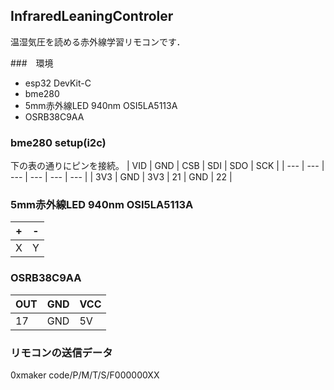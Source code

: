 ## InfraredLeaningControler

温湿気圧を読める赤外線学習リモコンです．

###　環境
* esp32 DevKit-C
* bme280
* 5mm赤外線LED 940nm OSI5LA5113A
* OSRB38C9AA

### bme280 setup(i2c)
下の表の通りにピンを接続。
| VID | GND | CSB | SDI | SDO | SCK |
| --- | --- | --- | --- | --- | --- |
| 3V3 | GND | 3V3 | 21  | GND | 22  |

### 5mm赤外線LED 940nm OSI5LA5113A
| + | - |
| - | - |
| X | Y |

### OSRB38C9AA
| OUT | GND | VCC |
| --- | --- | --- |
| 17  | GND | 5V  |

### リモコンの送信データ
0xmaker code/P/M/T/S/F000000XX
